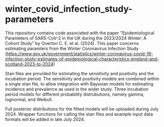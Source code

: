 # winter_covid_infection_study-parameters

This repository contains code associated with the paper "Epidemiological Parameters of SARS-CoV-2 in the UK during the 2023/2024 Winter: A Cohort Study" by Overton C. E. et al. (2024). This paper concerns estimating paramters from the Winter Coronavirus Infection Study (https://www.gov.uk/government/statistics/winter-coronavirus-covid-19-infection-study-estimates-of-epidemiological-characteristics-england-and-scotland-2023-to-2024)

Stan files are provided for estimating the sensitivity and positivity and the incubation period. The sensitivity and positivity models are combined within a single stan file, to allow integration with Bayesian models for estimating incidence and prevalence as used in the wider study. Three incubation period models for different probability distrubutions, namely gamma, lognormal, and Weibull. 

Full posterior distributions for the fitted models will be uploaded during July 2024. Wrapper functions for calling the stan files and example input data formats will be added in late July 2024.
